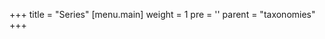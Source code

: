 +++
title = "Series"
[menu.main]
  weight = 1
  pre = '<i class="fas fa-fw fa-columns"></i>'
  parent = "taxonomies"
+++
